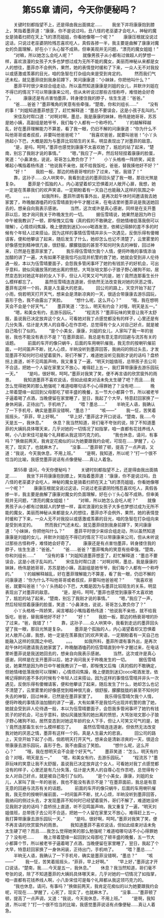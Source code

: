 # 　　第55章 请问，今天你便秘吗？
　　关键时刻都指望不上，还是得由我出面搞定……
　　我坐下并将康康抱到膝上，笑指着墨菲道：“康康，你不是说过吗，丑八怪的老巫婆才会吃人，神秘的魔女是骑着扫把在天上飞的漂亮姐姐，你看她像哪一个呢？”
　　康康压根就没说过这话，只说过老巫婆阴险残忍喜欢吃人，真假各掺一半，我主要是曲解了康康对魔女的负面理解，好在小丫头心智不成熟，但审美观并无问题，“漂亮的魔女姐姐！”
　　“对嘛，所以她怎么会吃人呢？”
　　就像男孩子从小都有过做超人的梦想一样，喜欢浪漫的女孩子大多也梦想过成为无所不能的魔女，美丽而神秘从来都是女人的想往，墨菲亦不会例外，果然，她的表情登时缓和了下来，一众人无不对我投以或感激或羡慕的目光，咱的急智在打杂组向来是受到肯定的。
　　然而我们气还未松，就见墨菲绕到我身前蹲下，笑问康康道：“小妹妹，你把他叫什么？”
　　墨菲平时很少来综合组走动，所以虽然知道康康是刘姐的女儿，并默许刘姐在不得已的情况下可以带康康来公司，但从未听说过那些古怪称呼，难怪她会好奇了。
　　康康还是有点害怕墨菲，转身搂住我的脖子，怯生生道：“爸爸。”
　　“爸……爸爸？”墨菲嘴角的笑意有些牵强，“楚南，你和刘组长……”
　　“没有的事！”刘姐知道墨菲想歪了，赶忙解释道：“墨总不要误会，这是小孩子乱叫的。”
　　宋佳及时帮口道：“对啊对啊，墨总，我是康康的妹妹，杨伟是她哥哥，苏苏是她小姨，高副组是她爷爷，我们每个人都有一个称呼的。”
　　丫的越解释越乱，好在墨菲理解能力不算差，看了我一眼，仍旧不解的问康康道：“你为什么不叫他哥哥或者叔叔，非要叫他爸爸呢？”
　　“我喜欢爸爸，就要叫爸爸！”小丫头扬起小下巴，大概是因为与墨菲比较陌生的关系，明显表现出了对墨菲的敌意。
　　“是，是吗，呵呵，”墨菲也感觉到康康不太喜欢她了，尴尬的站了起来，“楚南，别忘了我刚才说的事情。”
　　“嗯，”我应了一声，然后轻轻捏着康康的脸蛋，笑道：“小鼻涕虫，说说，哥哥怎么欺负你了？”
　　小丫头格格一阵娇笑，闻言嘟起小嘴指着杨伟道：“他说我不亲他，就不给我饭吃，爸爸，替我揍他好不好？”
　　“好！”
　　我脸一板，那边的杨衰哥噌的扑了过来，“爸，我错了！”
　　靠，这孙子……众人哄笑中，我看到走远的墨菲回头望了我一眼，那目光煞是复杂。
　　墨菲是个孤独的人，内心渴望着却又恐惧着对人敞开心扉，我想，她一定是在羡慕我们的欢声笑语，一定期盼着有一天自己也能融入这样的氛围之中吧。
　　。。。
　　如我所料，墨菲所谓有事外出，是再次趁午休时间邀请我去她家罢了，昨晚酗酒嗑药的伍雪晴直到中午才醒过来，在电话里听墨菲说是我送她回去的，想亲自向我表示感谢。
　　当然，这次或许是真心感谢，同样是在支开墨菲以后，她才询问我关于昨晚发生的一切。
　　据伍雪晴说，她果然是因为昨日中午被我教训了一顿，即惭愧又后悔（真的假的不敢确定，但她情绪低落我倒可以理解），心情烦闷焦躁，晚上便跑到迷幻coco喝酒发泄，依稀记得醉的差不多的时候有个年轻人过来搭讪，因为这样的事情伍雪晴并非头一次遇见，反倒乐得有傻帽请客，便和他攀谈了起来，随后发生了什么，她却怎么也记不清楚了，云里雾里的好像感觉到精神很亢奋，很舒服，朦朦胧胧的甚至不知何时失去的神智，回过神来，已然是在墨菲家里了。
　　我乐得伍雪晴欠我个人情，便将昨晚的事情添油加醋的讲了一遍，大有如果不是我恰巧出现并机警的救了她，她就会受到非人伦待遇一般，本以为伍雪晴要面子，会怨我多管闲事坏了她钓有钱凯子的好机会，可出乎意料，貌似风骚放荡的她出离的愤怒，大骂张培文那小子狼子野心猪狗不如，居然变态到对她这年龄的女人下手，但让人可笑又可气的是，她丫竟然连那畜生长什么模样都忘了。
　　虽然伍雪晴连连道谢，但依然无法改变我对她的厌恶之情，墨菲有这样一个妈，真是人生最大的悲哀。
　　回公司的路上，天空开始下起了小雨，倘若明天打开天气，想来会是清新凉爽的一天，很适合带康康去游乐园玩，喜形于色，我不由露出了笑脸。
　　“想什么呢，这么开心？”
　　“哦，我在想明天会不会是个好天气。”
　　墨菲笑道：“怎么，明天有约会？对哦，明天是五一。”
　　“嗯，和美女有约，去游乐园玩。”
　　“程流苏？”墨菲玩味的笑意让我不太舒服，虽说我已决定放弃这个女人，可看她对我丁点感觉都没有的样子，心里还是有几分失落，估计是大男人的自尊心在作祟吧，总觉得有个女人对自己好点，就是被自己吸引了似的。
　　“是个小美女，康康，刘姐的女儿，人家叫了我一年的爸爸，我也不能没有表示不是？”在墨菲面前，我总是有意无意的回避与流苏有关的话题。
　　前面的车开的像只蜗牛，后面的车用喇叭催我，我无奈的按喇叭催前面，一时间笛声不断，扰人心烦，半晌没听到墨菲回答，我纳闷的侧过头去，才发现墨菲不知何时已经望着窗外，哥们不解了，难道她没听见我刚才说的话吗？盘桥拐上直道，听不见鸣笛声响，我又重复了一遍，“明天刘姐值班，总带孩子去公司不合适，把她一个人留在家里又不放心，难得赶上五一，我打算带康康去游乐园玩一天。”
　　“是吗，很好啊，呵呵。”墨菲对我笑了笑，便不再言语的欣赏窗外的雨景。
　　我知道墨菲不喜欢说话，但如此结束对话未免太生硬了吧？而且……我怎么觉得她笑的那么勉强呢？难道咱哪句话不小心得罪她了？没有吧……
　　晚上带着楚缘一起回到父母那吃了顿丰盛的晚餐，五一节大小都算个节，所以被老爷子逼着喝了点酒，当晚便留在家里睡了，翌日，我起了个大早，特意赶回家换了一身休闲装，正待出门，手机响了。
　　“喂？墨总……”
　　半晌无人语，我确认了一下手机号，确实是墨菲没错啊，“墨总？”
　　“咳——”
　　我一怔，苦笑着摇摇头，“菲菲，早上好啊。”
　　“早上好，”墨菲这才开口说话，“楚南，我……今天是五一，我休息。”
　　休息？我当然知道，哥们毫不夸张的说，除了不知道墨菲的大姨妈具体哪天来，几乎对她的一切情况了如指掌，咱一直都有花钱养线人啊，小八卦宋佳可是每个礼拜都从我这领巧克力的。
　　“我也休息，请问，有事吗？”换做前两天，我肯定花痴似的以为她要跟我约会呢，可现在……梦醒了，心死了，现实了，也就麻木了。
　　“没事……”墨菲顿了顿，提高了一点声调，又道：“我说，今天我休息，不用上班。”
　　“是啊，我知道，所以呢？”打一个很不恰当的比喻，我感觉墨菲说话有点像便秘……真让人着急。

　　第55章 请问，今天你便秘吗？
　　关键时刻都指望不上，还是得由我出面搞定……
　　我坐下并将康康抱到膝上，笑指着墨菲道：“康康，你不是说过吗，丑八怪的老巫婆才会吃人，神秘的魔女是骑着扫把在天上飞的漂亮姐姐，你看她像哪一个呢？”
　　康康压根就没说过这话，只说过老巫婆阴险残忍喜欢吃人，真假各掺一半，我主要是曲解了康康对魔女的负面理解，好在小丫头心智不成熟，但审美观并无问题，“漂亮的魔女姐姐！”
　　“对嘛，所以她怎么会吃人呢？”
　　就像男孩子从小都有过做超人的梦想一样，喜欢浪漫的女孩子大多也梦想过成为无所不能的魔女，美丽而神秘从来都是女人的想往，墨菲亦不会例外，果然，她的表情登时缓和了下来，一众人无不对我投以或感激或羡慕的目光，咱的急智在打杂组向来是受到肯定的。
　　然而我们气还未松，就见墨菲绕到我身前蹲下，笑问康康道：“小妹妹，你把他叫什么？”
　　墨菲平时很少来综合组走动，所以虽然知道康康是刘姐的女儿，并默许刘姐在不得已的情况下可以带康康来公司，但从未听说过那些古怪称呼，难怪她会好奇了。
　　康康还是有点害怕墨菲，转身搂住我的脖子，怯生生道：“爸爸。”
　　“爸……爸爸？”墨菲嘴角的笑意有些牵强，“楚南，你和刘组长……”
　　“没有的事！”刘姐知道墨菲想歪了，赶忙解释道：“墨总不要误会，这是小孩子乱叫的。”
　　宋佳及时帮口道：“对啊对啊，墨总，我是康康的妹妹，杨伟是她哥哥，苏苏是她小姨，高副组是她爷爷，我们每个人都有一个称呼的。”
　　丫的越解释越乱，好在墨菲理解能力不算差，看了我一眼，仍旧不解的问康康道：“你为什么不叫他哥哥或者叔叔，非要叫他爸爸呢？”
　　“我喜欢爸爸，就要叫爸爸！”小丫头扬起小下巴，大概是因为与墨菲比较陌生的关系，明显表现出了对墨菲的敌意。
　　“是，是吗，呵呵，”墨菲也感觉到康康不太喜欢她了，尴尬的站了起来，“楚南，别忘了我刚才说的事情。”
　　“嗯，”我应了一声，然后轻轻捏着康康的脸蛋，笑道：“小鼻涕虫，说说，哥哥怎么欺负你了？”
　　小丫头格格一阵娇笑，闻言嘟起小嘴指着杨伟道：“他说我不亲他，就不给我饭吃，爸爸，替我揍他好不好？”
　　“好！”
　　我脸一板，那边的杨衰哥噌的扑了过来，“爸，我错了！”
　　靠，这孙子……众人哄笑中，我看到走远的墨菲回头望了我一眼，那目光煞是复杂。
　　墨菲是个孤独的人，内心渴望着却又恐惧着对人敞开心扉，我想，她一定是在羡慕我们的欢声笑语，一定期盼着有一天自己也能融入这样的氛围之中吧。
　　。。。
　　如我所料，墨菲所谓有事外出，是再次趁午休时间邀请我去她家罢了，昨晚酗酒嗑药的伍雪晴直到中午才醒过来，在电话里听墨菲说是我送她回去的，想亲自向我表示感谢。
　　当然，这次或许是真心感谢，同样是在支开墨菲以后，她才询问我关于昨晚发生的一切。
　　据伍雪晴说，她果然是因为昨日中午被我教训了一顿，即惭愧又后悔（真的假的不敢确定，但她情绪低落我倒可以理解），心情烦闷焦躁，晚上便跑到迷幻coco喝酒发泄，依稀记得醉的差不多的时候有个年轻人过来搭讪，因为这样的事情伍雪晴并非头一次遇见，反倒乐得有傻帽请客，便和他攀谈了起来，随后发生了什么，她却怎么也记不清楚了，云里雾里的好像感觉到精神很亢奋，很舒服，朦朦胧胧的甚至不知何时失去的神智，回过神来，已然是在墨菲家里了。
　　我乐得伍雪晴欠我个人情，便将昨晚的事情添油加醋的讲了一遍，大有如果不是我恰巧出现并机警的救了她，她就会受到非人伦待遇一般，本以为伍雪晴要面子，会怨我多管闲事坏了她钓有钱凯子的好机会，可出乎意料，貌似风骚放荡的她出离的愤怒，大骂张培文那小子狼子野心猪狗不如，居然变态到对她这年龄的女人下手，但让人可笑又可气的是，她丫竟然连那畜生长什么模样都忘了。
　　虽然伍雪晴连连道谢，但依然无法改变我对她的厌恶之情，墨菲有这样一个妈，真是人生最大的悲哀。
　　回公司的路上，天空开始下起了小雨，倘若明天打开天气，想来会是清新凉爽的一天，很适合带康康去游乐园玩，喜形于色，我不由露出了笑脸。
　　“想什么呢，这么开心？”
　　“哦，我在想明天会不会是个好天气。”
　　墨菲笑道：“怎么，明天有约会？对哦，明天是五一。”
　　“嗯，和美女有约，去游乐园玩。”
　　“程流苏？”墨菲玩味的笑意让我不太舒服，虽说我已决定放弃这个女人，可看她对我丁点感觉都没有的样子，心里还是有几分失落，估计是大男人的自尊心在作祟吧，总觉得有个女人对自己好点，就是被自己吸引了似的。
　　“是个小美女，康康，刘姐的女儿，人家叫了我一年的爸爸，我也不能没有表示不是？”在墨菲面前，我总是有意无意的回避与流苏有关的话题。
　　前面的车开的像只蜗牛，后面的车用喇叭催我，我无奈的按喇叭催前面，一时间笛声不断，扰人心烦，半晌没听到墨菲回答，我纳闷的侧过头去，才发现墨菲不知何时已经望着窗外，哥们不解了，难道她没听见我刚才说的话吗？盘桥拐上直道，听不见鸣笛声响，我又重复了一遍，“明天刘姐值班，总带孩子去公司不合适，把她一个人留在家里又不放心，难得赶上五一，我打算带康康去游乐园玩一天。”
　　“是吗，很好啊，呵呵。”墨菲对我笑了笑，便不再言语的欣赏窗外的雨景。
　　我知道墨菲不喜欢说话，但如此结束对话未免太生硬了吧？而且……我怎么觉得她笑的那么勉强呢？难道咱哪句话不小心得罪她了？没有吧……
　　晚上带着楚缘一起回到父母那吃了顿丰盛的晚餐，五一节大小都算个节，所以被老爷子逼着喝了点酒，当晚便留在家里睡了，翌日，我起了个大早，特意赶回家换了一身休闲装，正待出门，手机响了。
　　“喂？墨总……”
　　半晌无人语，我确认了一下手机号，确实是墨菲没错啊，“墨总？”
　　“咳——”
　　我一怔，苦笑着摇摇头，“菲菲，早上好啊。”
　　“早上好，”墨菲这才开口说话，“楚南，我……今天是五一，我休息。”
　　休息？我当然知道，哥们毫不夸张的说，除了不知道墨菲的大姨妈具体哪天来，几乎对她的一切情况了如指掌，咱一直都有花钱养线人啊，小八卦宋佳可是每个礼拜都从我这领巧克力的。
　　“我也休息，请问，有事吗？”换做前两天，我肯定花痴似的以为她要跟我约会呢，可现在……梦醒了，心死了，现实了，也就麻木了。
　　“没事……”墨菲顿了顿，提高了一点声调，又道：“我说，今天我休息，不用上班。”
　　“是啊，我知道，所以呢？”打一个很不恰当的比喻，我感觉墨菲说话有点像便秘……真让人着急。
